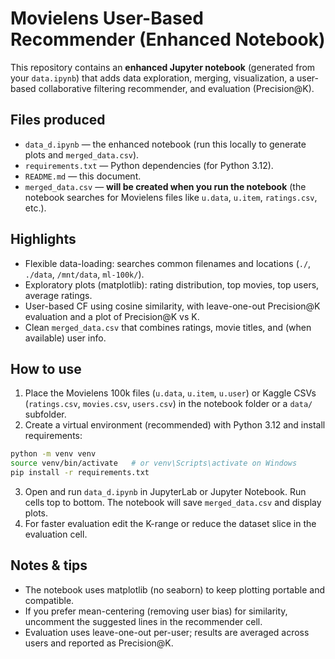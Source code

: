 # Movielens User-Based Recommender (Enhanced Notebook)

This repository contains an **enhanced Jupyter notebook** (generated from your `data.ipynb`) that adds data exploration, merging, visualization, a user-based collaborative filtering recommender, and evaluation (Precision@K).

## Files produced
- `data_d.ipynb` — the enhanced notebook (run this locally to generate plots and `merged_data.csv`).
- `requirements.txt` — Python dependencies (for Python 3.12).
- `README.md` — this document.
- `merged_data.csv` — **will be created when you run the notebook** (the notebook searches for Movielens files like `u.data`, `u.item`, `ratings.csv`, etc.).

## Highlights
- Flexible data-loading: searches common filenames and locations (`./`, `./data`, `/mnt/data`, `ml-100k/`).
- Exploratory plots (matplotlib): rating distribution, top movies, top users, average ratings.
- User-based CF using cosine similarity, with leave-one-out Precision@K evaluation and a plot of Precision@K vs K.
- Clean `merged_data.csv` that combines ratings, movie titles, and (when available) user info.

## How to use
1. Place the Movielens 100k files (`u.data`, `u.item`, `u.user`) or Kaggle CSVs (`ratings.csv`, `movies.csv`, `users.csv`) in the notebook folder or a `data/` subfolder.
2. Create a virtual environment (recommended) with Python 3.12 and install requirements:

```bash
python -m venv venv
source venv/bin/activate   # or venv\Scripts\activate on Windows
pip install -r requirements.txt
```

3. Open and run `data_d.ipynb` in JupyterLab or Jupyter Notebook. Run cells top to bottom. The notebook will save `merged_data.csv` and display plots.
4. For faster evaluation edit the K-range or reduce the dataset slice in the evaluation cell.

## Notes & tips
- The notebook uses matplotlib (no seaborn) to keep plotting portable and compatible.
- If you prefer mean-centering (removing user bias) for similarity, uncomment the suggested lines in the recommender cell.
- Evaluation uses leave-one-out per-user; results are averaged across users and reported as Precision@K.
